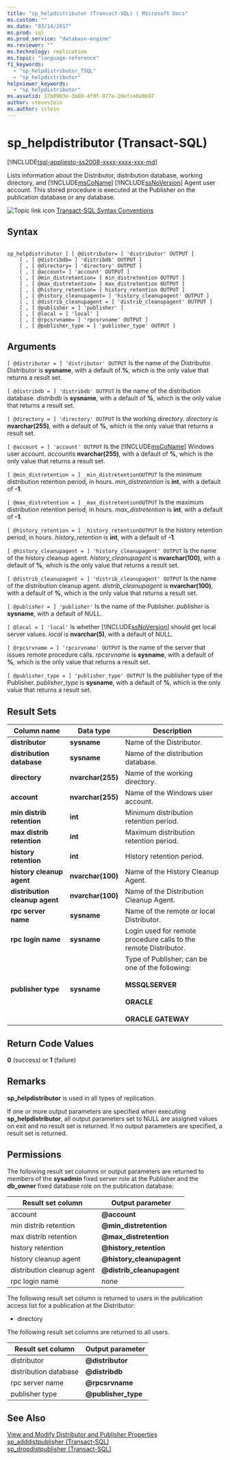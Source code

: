 ```yaml
---
title: "sp_helpdistributor (Transact-SQL) | Microsoft Docs"
ms.custom: ""
ms.date: "03/14/2017"
ms.prod: sql
ms.prod_service: "database-engine"
ms.reviewer: ""
ms.technology: replication
ms.topic: "language-reference"
f1_keywords: 
  - "sp_helpdistributor_TSQL"
  - "sp_helpdistributor"
helpviewer_keywords: 
  - "sp_helpdistributor"
ms.assetid: 37b0983e-3b69-4f0f-977e-20efce0a0b97
author: stevestein
ms.author: sstein
---
```

# sp_helpdistributor (Transact-SQL)
[!INCLUDE[tsql-appliesto-ss2008-xxxx-xxxx-xxx-md](../../includes/tsql-appliesto-ss2008-xxxx-xxxx-xxx-md.md)]

  Lists information about the Distributor, distribution database, working directory, and [!INCLUDE[msCoName](../../includes/msconame-md.md)] [!INCLUDE[ssNoVersion](../../includes/ssnoversion-md.md)] Agent user account. This stored procedure is executed at the Publisher on the publication database or any database.  
  
 ![Topic link icon](../../database-engine/configure-windows/media/topic-link.gif "Topic link icon") [Transact-SQL Syntax Conventions](../../t-sql/language-elements/transact-sql-syntax-conventions-transact-sql.md)  
  
## Syntax  
  
```  
  
sp_helpdistributor [ [ @distributor= ] 'distributor' OUTPUT ]  
    [ , [ @distribdb= ] 'distribdb' OUTPUT ]  
    [ , [ @directory= ] 'directory' OUTPUT ]  
    [ , [ @account= ] 'account' OUTPUT ]  
    [ , [ @min_distretention= ] min_distretention OUTPUT ]  
    [ , [ @max_distretention= ] max_distretention OUTPUT ]  
    [ , [ @history_retention= ] history_retention OUTPUT ]  
    [ , [ @history_cleanupagent= ] 'history_cleanupagent' OUTPUT ]  
    [ , [ @distrib_cleanupagent = ] 'distrib_cleanupagent' OUTPUT ]  
    [ , [ @publisher = ] 'publisher' ]   
    [ , [ @local = ] 'local' ]  
    [ , [ @rpcsrvname= ] 'rpcsrvname' OUTPUT ]  
    [ , [ @publisher_type = ] 'publisher_type' OUTPUT ]  
```  
  
## Arguments  
`[ @distributor = ] 'distributor' OUTPUT`
 Is the name of the Distributor. Distributor is **sysname**, with a default of **%**, which is the only value that returns a result set.  
  
`[ @distribdb = ] 'distribdb' OUTPUT`
 Is the name of the distribution database. *distribdb* is **sysname**, with a default of **%**, which is the only value that returns a result set.  
  
`[ @directory = ] 'directory' OUTPUT`
 Is the working directory. *directory* is **nvarchar(255)**, with a default of **%**, which is the only value that returns a result set.  
  
`[ @account = ] 'account' OUTPUT`
 Is the [!INCLUDE[msCoName](../../includes/msconame-md.md)] Windows user account. *account*is **nvarchar(255)**, with a default of **%**, which is the only value that returns a result set.  
  
`[ @min_distretention = ] _min_distretentionOUTPUT`
 Is the minimum distribution retention period, in hours. *min_distretention* is **int**, with a default of **-1**.  
  
`[ @max_distretention = ] _max_distretentionOUTPUT`
 Is the maximum distribution retention period, in hours. *max_distretention* is **int**, with a default of **-1**.  
  
`[ @history_retention = ] _history_retentionOUTPUT`
 Is the history retention period, in hours. *history_retention* is **int**, with a default of **-1**.  
  
`[ @history_cleanupagent = ] 'history_cleanupagent' OUTPUT`
 Is the name of the history cleanup agent. *history_cleanupagent* is **nvarchar(100)**, with a default of **%**, which is the only value that returns a result set.  
  
`[ @distrib_cleanupagent = ] 'distrib_cleanupagent' OUTPUT`
 Is the name of the distribution cleanup agent. *distrib_cleanupagent* is **nvarchar(100)**, with a default of **%**, which is the only value that returns a result set.  
  
`[ @publisher = ] 'publisher'`
 Is the name of the Publisher. *publisher* is **sysname**, with a default of NULL.  
  
`[ @local = ] 'local'`
 Is whether [!INCLUDE[ssNoVersion](../../includes/ssnoversion-md.md)] should get local server values. *local* is **nvarchar(5)**, with a default of NULL.  
  
`[ @rpcsrvname = ] 'rpcsrvname' OUTPUT`
 Is the name of the server that issues remote procedure calls. *rpcsrvname* is **sysname**, with a default of **%**, which is the only value that returns a result set.  
  
`[ @publisher_type = ] 'publisher_type' OUTPUT`
 Is the publisher type of the Publisher. *publisher_type* is **sysname**, with a default of **%**, which is the only value that returns a result set.  
  
## Result Sets  
  
|Column name|Data type|Description|  
|-----------------|---------------|-----------------|  
|**distributor**|**sysname**|Name of the Distributor.|  
|**distribution database**|**sysname**|Name of the distribution database.|  
|**directory**|**nvarchar(255)**|Name of the working directory.|  
|**account**|**nvarchar(255)**|Name of the Windows user account.|  
|**min distrib retention**|**int**|Minimum distribution retention period.|  
|**max distrib retention**|**int**|Maximum distribution retention period.|  
|**history retention**|**int**|History retention period.|  
|**history cleanup agent**|**nvarchar(100)**|Name of the History Cleanup Agent.|  
|**distribution cleanup agent**|**nvarchar(100)**|Name of the Distribution Cleanup Agent.|  
|**rpc server name**|**sysname**|Name of the remote or local Distributor.|  
|**rpc login name**|**sysname**|Login used for remote procedure calls to the remote Distributor.|  
|**publisher type**|**sysname**|Type of Publisher; can be one of the following:<br /><br /> **MSSQLSERVER**<br /><br /> **ORACLE**<br /><br /> **ORACLE GATEWAY**|  
  
## Return Code Values  
 **0** (success) or **1** (failure)  
  
## Remarks  
 **sp_helpdistributor** is used in all types of replication.  
  
 If one or more output parameters are specified when executing **sp_helpdistributor**, all output parameters set to NULL are assigned values on exit and no result set is returned. If no output parameters are specified, a result set is returned.  
  
## Permissions  
 The following result set columns or output parameters are returned to members of the **sysadmin** fixed server role at the Publisher and the **db_owner** fixed database role on the publication database:  
  
|Result set column|Output parameter|  
|-----------------------|----------------------|  
|account|**@account**|  
|min distrib retention|**@min_distretention**|  
|max distrib retention|**@max_distretention**|  
|history retention|**@history_retention**|  
|history cleanup agent|**@history_cleanupagent**|  
|distribution cleanup agent|**@distrib_cleanupagent**|  
|rpc login name|none|  
  
 The following result set column is returned to users in the publication access list for a publication at the Distributor:  
  
-   directory  
  
 The following result set columns are returned to all users.  
  
|Result set column|Output parameter|  
|-----------------------|----------------------|  
|distributor|**@distributor**|  
|distribution database|**@distribdb**|  
|rpc server name|**@rpcsrvname**|  
|publisher type|**@publisher_type**|  
  
## See Also  
 [View and Modify Distributor and Publisher Properties](../../relational-databases/replication/view-and-modify-distributor-and-publisher-properties.md)   
 [sp_adddistpublisher &#40;Transact-SQL&#41;](../../relational-databases/system-stored-procedures/sp-adddistpublisher-transact-sql.md)   
 [sp_dropdistpublisher &#40;Transact-SQL&#41;](../../relational-databases/system-stored-procedures/sp-dropdistpublisher-transact-sql.md)  
  
  
